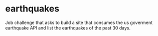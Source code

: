# earthquakes
Job challenge that asks to build a site that consumes the us goverment earthquake API and list the earthquakes of the past 30 days.
